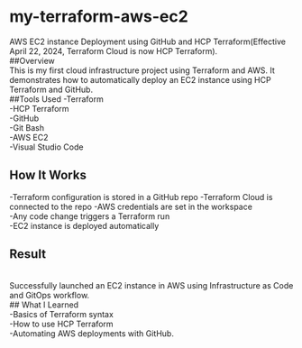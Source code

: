 # my-terraform-aws-ec2
AWS EC2 instance Deployment using GitHub and HCP Terraform(Effective April 22, 2024, Terraform Cloud is now HCP Terraform).
<br>
##Overview
<br>
This is my first cloud infrastructure project using Terraform and AWS. It demonstrates how to automatically deploy an EC2 instance using HCP Terraform and GitHub.
<br>
##Tools Used
-Terraform
<br>
-HCP Terraform
<br>
-GitHub
<br>
-Git Bash
<br>
-AWS EC2
<br>
-Visual Studio Code
<br>
## How It Works
-Terraform configuration is stored in a GitHub repo
-Terraform Cloud is connected to the repo
-AWS credentials are set in the workspace
<br>
-Any code change triggers a Terraform run
<br>
-EC2 instance is deployed automatically
<br>
## Result
<br>
Successfully launched an EC2 instance in AWS using Infrastructure as Code and GitOps workflow.
<br>
## What I Learned
<br>
-Basics of Terraform syntax
<br>
-How to use HCP Terraform
<br>
-Automating AWS deployments with GitHub.










